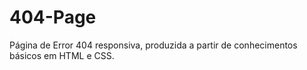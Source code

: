 # 404-Page
Página de Error 404 responsiva, produzida a partir de conhecimentos básicos em HTML e CSS.
